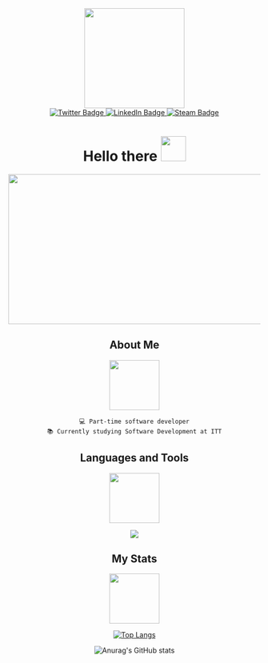<div id="header" align="center">
    <img
        src="https://media.giphy.com/media/3kPDmoWdBpQPNhCnUG/giphy.gif"
        width="200"
    />
</div>

<div id="badges" align="center">
    <a href="https://twitter.com/miketyred" target="_blank">
        <img
            src="https://img.shields.io/badge/Twitter-white?logo=twitter&logoColor=blue&style=for-the-badge"
            alt="Twitter Badge"
        />
    </a>
    <a
        href="https://www.linkedin.com/in/miguel-terrazas-3091a4263"
        target="_blank"
    >
        <img
            src="https://img.shields.io/badge/LinkedIn-blue?logo=linkedin&logoColor=white&style=for-the-badge"
            alt="LinkedIn Badge"
        />
    </a>
    <a href="mailto:miketyredev@gmail.com" target="_blank">
        <img
            src="https://img.shields.io/badge/Gmail-orange?logo=gmail&logoColor=white&style=for-the-badge"
            alt="Steam Badge"
        />
    </a>
    <br />
    <img
        src="https://komarev.com/ghpvc/?username=mike-tyred&style=flat-square&color=blue"
        alt=""
    />
</div>

<h1 align="center">
    Hello there
    <img
        src="https://media.giphy.com/media/mst80usDtSUmCZZumD/giphy.gif"
        width="50px"
    />
</h1>

<div align="center">
    <img
        src="https://media.giphy.com/media/VPpkvgTIJ817dfQOXI/giphy.gif"
        width="600"
        height="300"
    />
</div>

<div align="center">
    <h2>About Me</h2>
    <img
        src="https://media.giphy.com/media/Vf3ZKdillTMOOaOho0/giphy.gif"
        width="100px"
    />
    <div>
    
</div>
    
    💻 Part-time software developer
    📚 Currently studying Software Development at ITT

<div align="center">
    <h2>Languages and Tools</h2>
    <img
        src="https://media.giphy.com/media/17b875GGvV9m9sLmNc/giphy.gif"
        width="100px"
    />
    <p align="center">
        <a href="https://skillicons.dev">
            <img
                src="https://skillicons.dev/icons?i=vscode,git,cs,py,php,js,html,css,bootstrap,tailwind,laravel,django,mysql,postgres"
            />
        </a>
    </p>
</div>

<div align="center">
    <h2>My Stats</h2>
    <img
        src="https://media.giphy.com/media/RVWSqOsgDAq0W3051o/giphy.gif"
        width="100px"
    />
</div>

[![Top
Langs](https://github-readme-stats.vercel.app/api/top-langs/?username=mike-tyred&layout=compact&theme=tokyonight&hide_border=true&card_width=10)](https://github.com/anuraghazra/github-readme-stats)

![Anurag's GitHub
stats](https://github-readme-stats.vercel.app/api?username=mike-tyred&show_icons=true&theme=tokyonight&hide_border=true)
